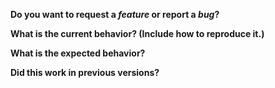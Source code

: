 **Do you want to request a *feature* or report a *bug*?**

**What is the current behavior? (Include how to reproduce it.)**

**What is the expected behavior?**

**Did this work in previous versions?**
